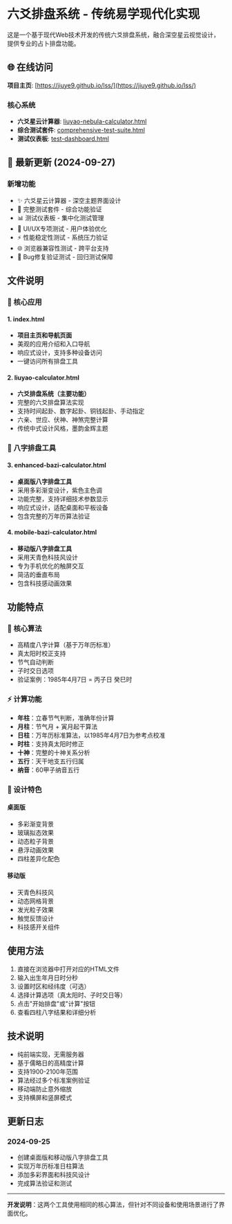 # 六爻排盘系统 - 传统易学现代化实现

这是一个基于现代Web技术开发的传统六爻排盘系统，融合深空星云视觉设计，提供专业的占卜排盘功能。

## 🌐 在线访问

**项目主页**: [https://jiuye9.github.io/lss/](https://jiuye9.github.io/lss/)

### 核心系统
- **六爻星云计算器**: [liuyao-nebula-calculator.html](https://jiuye9.github.io/lss/liuyao-nebula-calculator.html)
- **综合测试套件**: [comprehensive-test-suite.html](https://jiuye9.github.io/lss/comprehensive-test-suite.html)
- **测试仪表板**: [test-dashboard.html](https://jiuye9.github.io/lss/test-dashboard.html)

## 🚀 最新更新 (2024-09-27)

### 新增功能
- ✨ 六爻星云计算器 - 深空主题界面设计
- 🧪 完整测试套件 - 综合功能验证
- 📊 测试仪表板 - 集中化测试管理
- 🎯 UI/UX专项测试 - 用户体验优化
- ⚡ 性能稳定性测试 - 系统压力验证
- 🌐 浏览器兼容性测试 - 跨平台支持
- 🐛 Bug修复验证测试 - 回归测试保障

## 文件说明

### 🎯 核心应用

#### 1. index.html
- **项目主页和导航页面**
- 美观的应用介绍和入口导航
- 响应式设计，支持多种设备访问
- 一键访问所有排盘工具

#### 2. liuyao-calculator.html
- **六爻排盘系统（主要功能）**
- 完整的六爻排盘算法实现
- 支持时间起卦、数字起卦、铜钱起卦、手动指定
- 六亲、世应、伏神、神煞完整计算
- 传统中式设计风格，墨韵金辉主题

### 🔮 八字排盘工具

#### 3. enhanced-bazi-calculator.html

- **桌面版八字排盘工具**
- 采用多彩渐变设计，紫色主色调
- 功能完整，支持详细技术参数显示
- 响应式设计，适配桌面和平板设备
- 包含完整的万年历算法验证

#### 4. mobile-bazi-calculator.html

- **移动版八字排盘工具**
- 采用天青色科技风设计
- 专为手机优化的触屏交互
- 简洁的垂直布局
- 包含科技感动画效果

## 功能特点

### 🎯 核心算法

- 高精度八字计算（基于万年历标准）
- 真太阳时校正支持
- 节气自动判断
- 子时交日选项
- 验证案例：1985年4月7日 = 丙子日 癸巳时

### ⚡ 计算功能

- **年柱**：立春节气判断，准确年份计算
- **月柱**：节气月 + 寅月起干算法
- **日柱**：万年历标准算法，以1985年4月7日为参考点校准
- **时柱**：支持真太阳时修正
- **十神**：完整的十神关系分析
- **五行**：天干地支五行归属
- **纳音**：60甲子纳音五行

### 🎨 设计特色

#### 桌面版

- 多彩渐变背景
- 玻璃拟态效果
- 动态粒子背景
- 悬浮动画效果
- 四柱差异化配色

#### 移动版

- 天青色科技风
- 动态网格背景
- 发光粒子效果
- 触觉反馈设计
- 科技感开关组件

## 使用方法

1. 直接在浏览器中打开对应的HTML文件
2. 输入出生年月日时分秒
3. 设置时区和经纬度（可选）
4. 选择计算选项（真太阳时、子时交日等）
5. 点击"开始排盘"或"计算"按钮
6. 查看四柱八字结果和详细分析

## 技术说明

- 纯前端实现，无需服务器
- 基于儒略日的高精度计算
- 支持1900-2100年范围
- 算法经过多个标准案例验证
- 移动端防止意外缩放
- 支持横屏和竖屏模式

## 更新日志

### 2024-09-25

- 创建桌面版和移动版八字排盘工具
- 实现万年历标准日柱算法
- 添加多彩界面和科技风设计
- 完成算法验证和测试

---

**开发说明**：这两个工具使用相同的核心算法，但针对不同设备和使用场景进行了界面优化。

